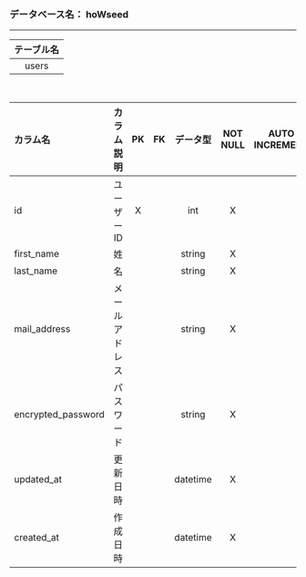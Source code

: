 ### データベース名： hoWseed
- - - -

<!-- option + F = formatting -->
| テーブル名 |
| :--------: |
|   users    |
<br>

| カラム名           |   カラム説明   |   PK   |   FK   | データ型 | NOT NULL | AUTO INCREMENT | INDEX  | DEFAULT |  備考  |
| :----------------- | :------------: | :----: | :----: | :------: | :------: | :------------: | :----: | :-----: | :----: |
| id                 |   ユーザーID   |   X    | &nbsp; |   int    |    X     |     &nbsp;     | &nbsp; | &nbsp;  | &nbsp; |
| first_name         |       姓       | &nbsp; | &nbsp; |  string  |    X     |     &nbsp;     | &nbsp; | &nbsp;  | &nbsp; |
| last_name          |       名       | &nbsp; | &nbsp; |  string  |    X     |     &nbsp;     | &nbsp; | &nbsp;  | &nbsp; |
| mail_address       | メールアドレス | &nbsp; | &nbsp; |  string  |    X     |     &nbsp;     | &nbsp; | &nbsp;  | &nbsp; |
| encrypted_password |   パスワード   | &nbsp; | &nbsp; |  string  |    X     |     &nbsp;     | &nbsp; | &nbsp;  | &nbsp; |
| updated_at         |    更新日時    | &nbsp; | &nbsp; | datetime |    X     |     &nbsp;     | &nbsp; | &nbsp;  | &nbsp; |
| created_at         |    作成日時    | &nbsp; | &nbsp; | datetime |    X     |     &nbsp;     | &nbsp; | &nbsp;  | &nbsp; |
